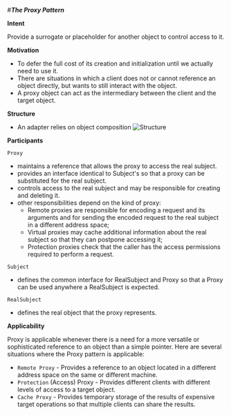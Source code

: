 #**_The Proxy Pattern_**

**Intent**

Provide a surrogate or placeholder for another object to control access to it.

**Motivation**
- To defer the full cost of its creation and initialization until we actually need to use it.
- There are situations in which a client does not or cannot reference an object directly, but wants to still interact with the object.
- A proxy object can act as the intermediary between the client and the target object.

**Structure**
- An adapter relies on object composition
![Structure](https://upload.wikimedia.org/wikipedia/commons/thumb/7/75/Proxy_pattern_diagram.svg/800px-Proxy_pattern_diagram.svg.png)

**Participants**

`Proxy`
- maintains a reference that allows the proxy to access the
real subject.
- provides an interface identical to Subject's so that a
proxy can be substituted for the real subject.
- controls access to the real subject and may be
responsible for creating and deleting it.
- other responsibilities depend on the kind of proxy:
    - Remote proxies are responsible for encoding a request and its arguments and for sending the encoded request to the real subject in a different address space;
    - Virtual proxies may cache additional information about the real subject so that they can postpone accessing it; 
    - Protection proxies check that the caller has the access permissions required to perform a request.

 
`Subject`
- defines the common interface for RealSubject and Proxy
so that a Proxy can be used anywhere a RealSubject is expected.

`RealSubject`
- defines the real object that the proxy represents.

**Applicability**

Proxy is applicable whenever there is a need for a more versatile or sophisticated reference to an object than a simple pointer. Here are several situations where the Proxy pattern is applicable:
- `Remote Proxy` - Provides a reference to an object located in a different address space on the same or different machine. 
- `Protection` (Access) Proxy - Provides different clients with different levels of access to a target object.
- `Cache Proxy` - Provides temporary storage of the results of expensive target operations so that multiple clients can share the results.

